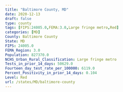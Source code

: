 ```yaml
---
title: "Baltimore County, MD"
date: 2020-12-13
draft: false
type: county
tags: [FIPS:24005.0,FEMA:3.0,Large fringe metro,Red]
categories: [MD]
County: Baltimore County
State: MD
FIPS: 24005.0
FEMA_Region: 3.0
Population: 827370.0
NCHS_Urban_Rural_Classification: Large fringe metro
Tests_in_prior_14_days: 50629.0
Fourteen_day_test_rate_per_100000: 6119.0
Percent_Positivity_in_prior_14_days: 0.104
Level: Red
url: /states/MD/baltimore-county
---
```



